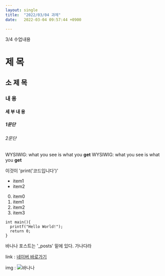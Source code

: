 ```yaml
---
layout: single
title:  "2022/03/04 과제"
date:   2022-03-04 09:57:44 +0900

---
```


3/4 수업내용

# 제 목
## 소 제 목
### 내 용
#### 세 부 내 용
##### 1문단
###### 2문단

WYSIWIG: what you see is what you **get**
WYSIWIG: what you see is what you __get__

이것이 'print('코드입니다')' 

* item1 
* item2

0. item0
1. item1
2. item2
3. item3

```
int main(){
  printf("Hello World!");
  return 0;
}
```   

바나나 포스트는 '_posts' 밑에 있다. 가나다라

link : [네이버 바로가기](https://www.naver.com)

img : ![바나나](https://w.namu.la/s/ad82490f925219c809bc9122a312ed9642a405442e777fbf26403afc1e0edd0c7eae47db5f5ebdabc1c198b5ff19d2383e5472eefb3048c0dd341d833b1d90486e7278cdbe36ce33d9301af51c8eebc71416a8886165be79872267db8482d41f141eb06d78bee7d84b0ff6e79e5389a5)
